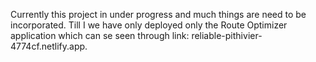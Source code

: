 Currently this project in under progress and much things are need to be incorporated. Till I we have only deployed only the Route Optimizer application which can se seen through link:
reliable-pithivier-4774cf.netlify.app.
